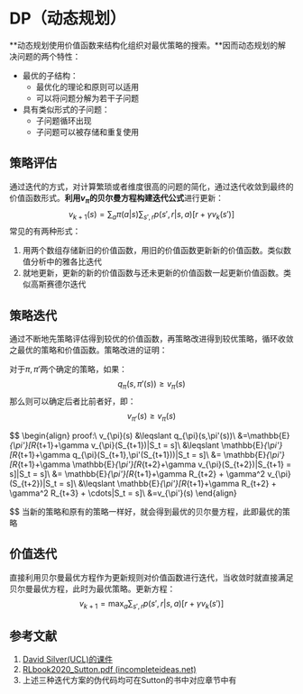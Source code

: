 # DP（动态规划）

​	**动态规划使用价值函数来结构化组织对最优策略的搜索。**因而动态规划的解决问题的两个特性：

* 最优的子结构：
  * 最优化的理论和原则可以适用
  * 可以将问题分解为若干子问题
* 具有类似形式的子问题：
  * 子问题循环出现
  * 子问题可以被存储和重复使用

## 策略评估

​	通过迭代的方式，对计算繁琐或者维度很高的问题的简化，通过迭代收敛到最终的价值函数形式。**利用$v_{\pi}$的贝尔曼方程构建迭代公式**进行更新：
$$
v_{k+1}(s)=\sum_{a} \pi(a|s) \sum_{s',r}p(s',r|s,a)[r+\gamma v_{k}(s')]
$$
​	常见的有两种形式：

1. 用两个数组存储新旧的价值函数，用旧的价值函数更新新的价值函数。类似数值分析中的雅各比迭代
2. 就地更新，更新的新的价值函数与还未更新的价值函数一起更新价值函数。类似高斯赛德尔迭代

## 策略迭代

​	通过不断地先策略评估得到较优的价值函数，再策略改进得到较优策略，循环收敛之最优的策略和价值函数。策略改进的证明：

对于$\pi ,\pi'$两个确定的策略，如果：
$$
q_{\pi}(s,\pi'(s)) \geqslant v_{\pi}(s)
$$
那么则可以确定后者比前者好，即：
$$
v_{\pi'}(s) \geqslant v_{\pi}(s)
$$

$$
\begin{align}
proof:\\
v_{\pi}(s)  &\leqslant q_{\pi}(s,\pi'(s))\\
&=\mathbb{E}_{\pi'}[R_{t+1}+\gamma v_{\pi}(S_{t+1})|S_t = s]\\
&\leqslant \mathbb{E}_{\pi'}[R_{t+1}+\gamma q_{\pi}(S_{t+1},\pi'(S_{t+1}))|S_t = s]\\
&= \mathbb{E}_{\pi'}[R_{t+1}+\gamma \mathbb{E}_{\pi'}[R_{t+2}+\gamma v_{\pi}(S_{t+2})|S_{t+1} = s]|S_t = s]\\
&= \mathbb{E}_{\pi'}[R_{t+1}+\gamma R_{t+2} + \gamma^2  v_{\pi}(S_{t+2})|S_t = s]\\
&\leqslant \mathbb{E}_{\pi'}[R_{t+1}+\gamma R_{t+2} + \gamma^2  R_{t+3}  + \cdots|S_t = s]\\
&=v_{\pi'}(s)
\end{align}

$$
当新的策略和原有的策略一样好，就会得到最优的贝尔曼方程，此即最优的策略

## 价值迭代

​	直接利用贝尔曼最优方程作为更新规则对价值函数进行迭代，当收敛时就直接满足贝尔曼最优方程，此时为最优策略。更新方程：
$$
v_{k+1}=\max_{a}\sum_{s',r}p(s',r|s,a)[r+\gamma v_{k}(s')]
$$

## 参考文献

1. [David Silver(UCL)的课件](https://www.davidsilver.uk/teaching/)
2. [RLbook2020_Sutton.pdf (incompleteideas.net)](http://incompleteideas.net/book/RLbook2020.pdf) 
3. 上述三种迭代方案的伪代码均可在Sutton的书中对应章节中有